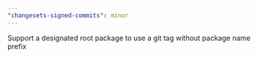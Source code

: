 ```yaml
---
"changesets-signed-commits": minor
---
```


Support a designated root package to use a git tag without package name prefix
